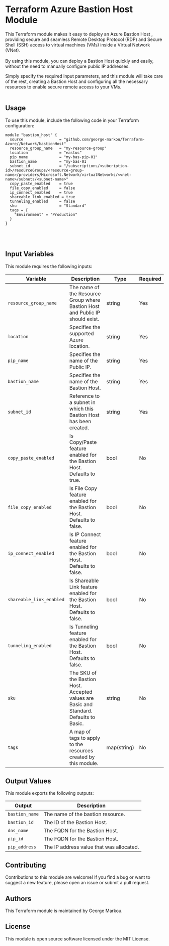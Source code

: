 <h1>Terraform Azure Bastion Host Module</h1>
This Terraform module makes it easy to deploy an Azure Bastion Host , providing secure and seamless Remote Desktop Protocol (RDP) and Secure Shell (SSH) access to virtual machines (VMs) inside a Virtual Network (VNet).
<br></br>
By using this module, you can deploy a Bastion Host quickly and easily, without the need to manually configure public IP addresses.

Simply specify the required input parameters, and this module will take care of the rest, creating a Bastion Host and configuring all the necessary resources to enable secure remote access to your VMs.
<br></br>
<h2>Usage</h2>
To use this module, include the following code in your Terraform configuration:

```hcl
module "bastion_host" {
  source                = "github.com/george-markou/Terraform-Azure//Network/bastionHost"
  resource_group_name   = "my-resource-group"
  location              = "eastus"
  pip_name              = "my-bas-pip-01"
  bastion_name          = "my-bas-01
  subnet_id             = "/subscriptions/<subcription-id>/resourceGroups/<resource-group-name>/providers/Microsoft.Network/virtualNetworks/<vnet-name>/subnets/<subnet-name>"
  copy_paste_enabled    = true
  file_copy_enabled     = false
  ip_connect_enabled    = true
  shareable_link_enabled = true
  tunneling_enabled     = false
  sku                   = "Standard"
  tags = {
    "Environment" = "Production"
  }
}
```
<br></br>
<h2>Input Variables</h2>
This module requires the following inputs:

|Variable |	Description| Type|	Required|
|---|---|---|---|
|`resource_group_name`|	The name of the Resource Group where Bastion Host and Public IP should exist.|	string|	Yes|
|`location`|	Specifies the supported Azure location.|	string|	Yes|
|`pip_name`|	Specifies the name of the Public IP.|	string|	Yes|
|`bastion_name`|	Specifies the name of the Bastion Host.|	string|	Yes|
| `subnet_id`| Reference to a subnet in which this Bastion Host has been created. | string| Yes|
| `copy_paste_enabled`| Is Copy/Paste feature enabled for the Bastion Host. Defaults to true.| bool| No|
| `file_copy_enabled`| Is File Copy feature enabled for the Bastion Host. Defaults to false.| bool| No|
| `ip_connect_enabled`|Is IP Connect feature enabled for the Bastion Host. Defaults to false.| bool| No|
| `shareable_link_enabled`|Is Shareable Link feature enabled for the Bastion Host. Defaults to false.| bool| No|
| `tunneling_enabled`|Is Tunneling feature enabled for the Bastion Host. Defaults to false.| bool| No|
| `sku`| The SKU of the Bastion Host. Accepted values are Basic and Standard. Defaults to Basic. | string| No|
|`tags`|	A map of tags to apply to the resources created by this module.|	map(string)|	No|

<h2>Output Values</h2>
This module exports the following outputs:

|Output|	Description|
|---|---|
|`bastion_name`|	The name of the bastion resource.|
|`bastion_id`|	The ID of the Bastion Host.|
|`dns_name`|	The FQDN for the Bastion Host.|
|`pip_id`|	The FQDN for the Bastion Host.|
|`pip_address`|	The IP address value that was allocated.|

<h2>Contributing</h2>
Contributions to this module are welcome! If you find a bug or want to suggest a new feature, please open an issue or submit a pull request.

<h2>Authors</h2>
This Terraform module is maintained by George Markou.

<h2>License</h2>
This module is open source software licensed under the MIT License.
